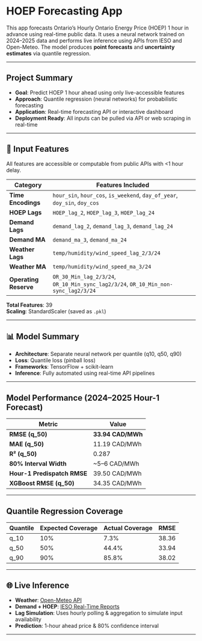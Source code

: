 # HOEP Forecasting App

This app forecasts Ontario’s Hourly Ontario Energy Price (HOEP) 1 hour in advance using real-time public data. It uses a neural network trained on 2024–2025 data and performs live inference using APIs from IESO and Open-Meteo. The model produces **point forecasts** and **uncertainty estimates** via quantile regression.

---

##  Project Summary

- **Goal**: Predict HOEP 1 hour ahead using only live-accessible features
- **Approach**: Quantile regression (neural networks) for probabilistic forecasting
- **Application**: Real-time forecasting API or interactive dashboard
- **Deployment Ready**: All inputs can be pulled via API or web scraping in real-time

---

## 🔢 Input Features

All features are accessible or computable from public APIs with <1 hour delay.

| Category             | Features Included                                                              |
|----------------------|----------------------------------------------------------------------------------|
| **Time Encodings**   | `hour_sin`, `hour_cos`, `is_weekend`, `day_of_year`, `doy_sin`, `doy_cos`       |
| **HOEP Lags**        | `HOEP_lag_2`, `HOEP_lag_3`, `HOEP_lag_24`                                       |
| **Demand Lags**      | `demand_lag_2`, `demand_lag_3`, `demand_lag_24`                                 |
| **Demand MA**        | `demand_ma_3`, `demand_ma_24`                                                   |
| **Weather Lags**     | `temp/humidity/wind_speed_lag_2/3/24`                                           |
| **Weather MA**       | `temp/humidity/wind_speed_ma_3/24`                                              |
| **Operating Reserve**| `OR_30_Min_lag_2/3/24`, `OR_10_Min_sync_lag2/3/24`, `OR_10_Min_non-sync_lag2/3/24`|

**Total Features**: 39  
**Scaling**: StandardScaler (saved as `.pkl`)

---

## 📊 Model Summary

- **Architecture**: Separate neural network per quantile (q10, q50, q90)
- **Loss**: Quantile loss (pinball loss)
- **Frameworks**: TensorFlow + scikit-learn
- **Inference**: Fully automated using real-time API pipelines

---

##  Model Performance (2024–2025 Hour-1 Forecast)

| Metric                  | Value              |
|-------------------------|--------------------|
| **RMSE (q_50)**         | **33.94 CAD/MWh**  |
| **MAE (q_50)**          | 11.19 CAD/MWh      |
| **R² (q_50)**           | 0.287              |
| **80% Interval Width**  | ~5–6 CAD/MWh       |
| **Hour-1 Predispatch RMSE** | 39.50 CAD/MWh |
| **XGBoost RMSE (q_50)** | 34.35 CAD/MWh      |

---

##  Quantile Regression Coverage

| Quantile | Expected Coverage | Actual Coverage | RMSE   |
|----------|-------------------|------------------|--------|
| q_10     | 10%               | 7.3%             | 38.36  |
| q_50     | 50%               | 44.4%            | 33.94  |
| q_90     | 90%               | 85.8%            | 38.02  |

---

## 🌐 Live Inference

- **Weather**: [Open-Meteo API](https://open-meteo.com/)
- **Demand + HOEP**: [IESO Real-Time Reports](https://www.ieso.ca/en/Power-Data/Data-Directory)
- **Lag Simulation**: Uses hourly polling & aggregation to simulate input availability
- **Prediction**: 1-hour ahead price & 80% confidence interval

---


